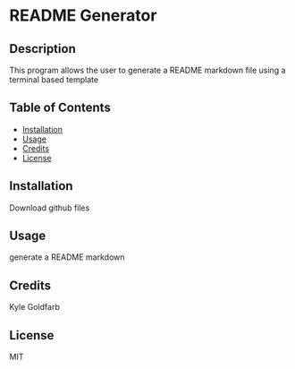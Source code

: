# README Generator

  ## Description 
  This program allows the user to generate a README markdown file using a terminal based template

  ## Table of Contents 

  * [Installation](#installation)
  * [Usage](#usage)
  * [Credits](#credits)
  * [License](#license)
  
  ## Installation
  Download github files

  ## Usage 
  generate a README markdown

  ## Credits
  Kyle Goldfarb

  ## License
  MIT
